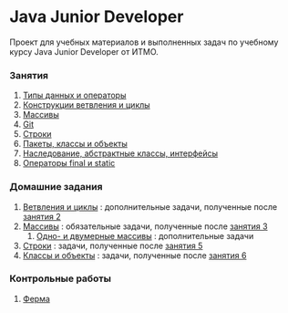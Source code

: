 # Java Junior Developer
Проект для учебных материалов и выполненных задач по учебному курсу Java Junior Developer от ИТМО.

### Занятия
1. [Типы данных и операторы](src/ru/ifmo/jjd/lessons/lesson01)
2. [Конструкции ветвления и циклы](src/ru/ifmo/jjd/lessons/lesson02)
3. [Массивы](src/ru/ifmo/jjd/lessons/lesson03)
4. [Git](src/ru/ifmo/jjd/lessons/lesson04)
5. [Строки](src/ru/ifmo/jjd/lessons/lesson05)
6. [Пакеты, классы и объекты](src/ru/ifmo/jjd/lessons/lesson06)
7. [Наследование, абстрактные классы, интерфейсы](src/ru/ifmo/jjd/lessons/lesson07)
8. [Операторы final и static](src/ru/ifmo/jjd/lessons/lesson08)

### Домашние задания

1. [Ветвления и циклы](src/ru/ifmo/jjd/exercises/lesson02) : 
    дополнительные задачи, полученные после [занятия 2](src/ru/ifmo/jjd/lessons/lesson02)
2. [Массивы](src/ru/ifmo/jjd/exercises/lesson03) : 
     обязательные задачи, полученные после [занятия 3](src/ru/ifmo/jjd/lessons/lesson03)
    1. [Одно- и двумерные массивы](src/ru/ifmo/jjd/exercises/lesson03/optional) : 
        дополнительные задачи
3. [Строки](src/ru/ifmo/jjd/exercises/lesson05) : 
    задачи, полученные после [занятия 5](src/ru/ifmo/jjd/lessons/lesson05)
4. [Классы и объекты](src/ru/ifmo/jjd/exercises/lesson06) : 
    задачи, полученные после [занятия 6](src/ru/ifmo/jjd/lessons/lesson06)
    
### Контрольные работы

1. [Ферма](src/ru/ifmo/jjd/examfarm)